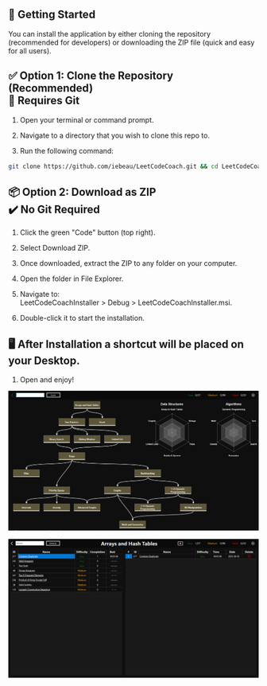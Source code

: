 🚀 Getting Started
---
You can install the application by either cloning the repository (recommended for developers) or downloading the ZIP file (quick and easy for all users).

✅ Option 1: Clone the Repository (Recommended)  
📌 Requires Git
---
1) Open your terminal or command prompt.

2) Navigate to a directory that you wish to clone this repo to.

3) Run the following command:
```sh
git clone https://github.com/iebeau/LeetCodeCoach.git && cd LeetCodeCoach/LeetCodeCoachInstaller/Debug && msiexec /i LeetCodeCoachInstaller.msi
```

📦 Option 2: Download as ZIP  
✔️ No Git Required
---
1) Click the green "Code" button (top right).

2) Select Download ZIP.

3) Once downloaded, extract the ZIP to any folder on your computer.

4) Open the folder in File Explorer.

5) Navigate to:  
LeetCodeCoachInstaller > Debug > LeetCodeCoachInstaller.msi.

6) Double-click it to start the installation.

🖥️ After Installation a shortcut will be placed on your Desktop.
---
1) Open and enjoy!

![Main Menu](LeetCodeCoach/Resources/Images/Screenshots/MainMenu.png)

![Topic Menu](LeetCodeCoach/Resources/Images/Screenshots/TopicMenu.png)